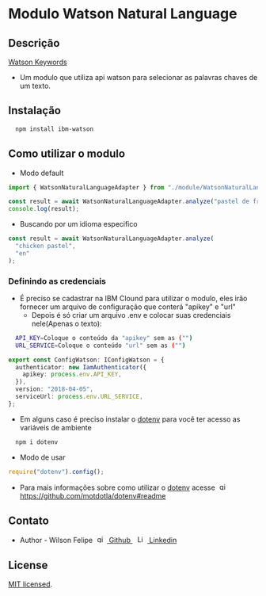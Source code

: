 # Modulo Watson Natural Language 

## Descrição

[Watson Keywords](https://github.com/watson-developer-cloud/natural-language-understanding-nodejs)

- Um modulo que utiliza api watson para selecionar as palavras chaves de um texto.

## Instalação

```bash
  npm install ibm-watson
```

## Como utilizar o modulo

- Modo default

```ts
import { WatsonNaturalLanguageAdapter } from "./module/WatsonNaturalLanguageAdapter";

const result = await WatsonNaturalLanguageAdapter.analyze("pastel de frango");
console.log(result);
```

- Buscando por um idioma especifico

```ts
const result = await WatsonNaturalLanguageAdapter.analyze(
  "chicken pastel",
  "en"
);
```

### Definindo as credenciais

- É preciso se cadastrar na IBM Clound para utilizar o modulo, eles irão fornecer um arquivo de configuração que conterá "apikey" e "url"
  - Depois é só criar um arquivo .env e colocar suas credenciais nele(Apenas o texto):

```bash
  API_KEY=Coloque o conteúdo da "apikey" sem as ("")
  URL_SERVICE=Coloque o conteúdo "url" sem as ("")
```

```ts
export const ConfigWatson: IConfigWatson = {
  authenticator: new IamAuthenticator({
    apikey: process.env.API_KEY,
  }),
  version: "2018-04-05",
  serviceUrl: process.env.URL_SERVICE,
};
```

- Em alguns caso é preciso instalar o [dotenv](https://www.npmjs.com/package/dotenv) para você ter acesso as variáveis de ambiente

```bash
  npm i dotenv
```

- Modo de usar

```js
require("dotenv").config();
```

- Para mais informações sobre como utilizar o [dotenv](https://www.npmjs.com/package/dotenv) acesse <a style="margin:5px" href="https://github.com/motdotla/dotenv#readme" target="blank"><img style="margin-right:5px" src="https://upload.wikimedia.org/wikipedia/commons/thumb/9/91/Octicons-mark-github.svg/600px-Octicons-mark-github.svg.png" width="15" alt="github icone" />https://github.com/motdotla/dotenv#readme</a>

## Contato

- Author - Wilson Felipe <a style="margin:5px" href="https://www.linkedin.com/in/wilson-felipe-725538176/" target="blank"><img style="margin-right:5px" src="https://upload.wikimedia.org/wikipedia/commons/thumb/9/91/Octicons-mark-github.svg/600px-Octicons-mark-github.svg.png" width="15" alt="github icone" />
  Github
  </a>
  <a style="margin:5px" href="https://www.linkedin.com/in/wilson-felipe-725538176/" target="blank"><img style="margin-right:5px" src="https://upload.wikimedia.org/wikipedia/commons/thumb/e/e9/Linkedin_icon.svg/256px-Linkedin_icon.svg.png" width="15" alt="Linkedin icone" />
  Linkedin
  </a>

## License

[MIT licensed](LICENSE).

